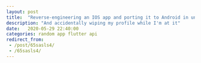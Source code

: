 ```yaml
---
layout: post
title:  "Reverse-engineering an IOS app and porting it to Android in under 24 hours"
description: "And accidentally wiping my profile while I'm at it"
date:   2020-05-29 22:40:00 
categories: random app flutter api
redirect_from: 
 - /post/65sasls4/
 - /65sasls4/
---
```


